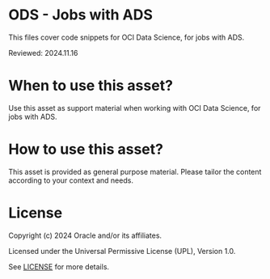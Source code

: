 # ODS - Jobs with ADS
 
This files cover code snippets for OCI Data Science, for jobs with ADS.

Reviewed: 2024.11.16
 

# When to use this asset?

Use this asset as support material when working with OCI Data Science, for jobs with ADS.


# How to use this asset?

This asset is provided as general purpose material. Please tailor the content according to your context and needs.


# License
 
Copyright (c) 2024 Oracle and/or its affiliates.
 
Licensed under the Universal Permissive License (UPL), Version 1.0.
 
See [LICENSE](https://github.com/oracle-devrel/technology-engineering/blob/main/LICENSE) for more details.
